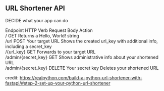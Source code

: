 ## URL Shortener API


DECIDE what your app can do

Endpoint    	    HTTP Verb	    Request Body	    Action  <br>
/	                GET		                            Returns a Hello, World! string <br>
/url	            POST	        Your target URL	    Shows the created url_key with additional info, including a secret_key <br>
/{url_key}	        GET		                            Forwards to your target URL <br>
/admin/{secret_key}	GET		                            Shows administrative info about your shortened URL <br>
/admin/{secret_key}	DELETE	        Your secret key	     Deletes your shortened URL <br>


credit: https://realpython.com/build-a-python-url-shortener-with-fastapi/#step-2-set-up-your-python-url-shortener